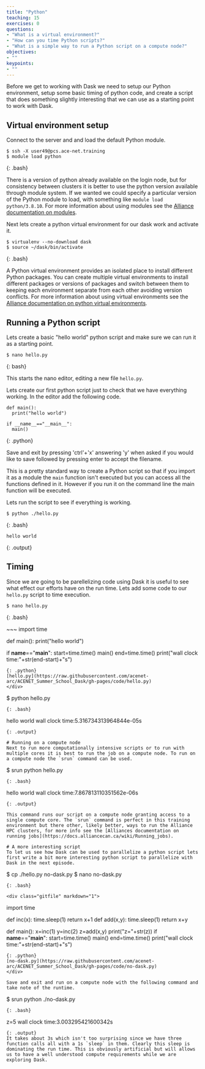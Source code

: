 ```yaml
---
title: "Python"
teaching: 15
exercises: 0
questions:
- "What is a virtual environment?"
- "How can you time Python scripts?"
- "What is a simple way to run a Python script on a compute node?"
objectives:
- ""
keypoints:
- ""
---
```


Before we get to working with Dask we need to setup our Python environment, setup some basic timing of python code, and create a script that does something slightly interesting that we can use as a starting point to work with Dask.

## Virtual environment setup
Connect to the server and and load the default Python module.
~~~
$ ssh -X user49@pcs.ace-net.training
$ module load python
~~~
{: .bash}

There is a version of python already available on the login node, but for consistency between clusters it is better to use the python version available through module system. If we wanted we could specify a particular version of the Python module to load, with something like `module load python/3.8.10`. For more information about using modules see the [Alliance documentation on modules](https://docs.alliancecan.ca/wiki/Utiliser_des_modules/en).

Next lets create a python virtual environment for our dask work and activate it.
~~~
$ virtualenv --no-download dask
$ source ~/dask/bin/activate
~~~
{: .bash}

A Python virtual environment provides an isolated place to install different Python packages. You can create multiple virtual environments to install different packages or versions of packages and switch between them to keeping each environment separate from each other avoiding version conflicts. For more information about using virtual environments see the [Alliance documentation on python virtual environments](https://docs.alliancecan.ca/wiki/Python#Creating_and_using_a_virtual_environment).

## Running a Python script
Lets create a basic "hello world" python script and make sure we can run it as a starting point.
~~~
$ nano hello.py
~~~
{: bash}

This starts the nano editor, editing a new file `hello.py`.

Lets create our first python script just to check that we have everything working. In the editor add the following code.

~~~
def main():
  print("hello world")

if __name__=="__main__":
  main()
~~~
{: .python}

Save and exit by pressing 'ctrl'+'x' answering 'y' when asked if you would like to save followed by pressing enter to accept the filename. 

This is a pretty standard way to create a Python script so that if you import it as a module the `main` function isn't executed but you can access all the functions defined in it. However if you run it on the command line the main function will be executed.

Lets run the script to see if everything is working.

~~~
$ python ./hello.py
~~~
{: .bash}

~~~
hello world
~~~
{: .output}

## Timing
Since we are going to be parellelizing code using Dask it is useful to see what effect our efforts have on the run time. Lets add some code to our `hello.py` script to time execution.
~~~
$ nano hello.py
~~~
{: .bash}
<div class="gitfile" markdown="1">
~~~
import time

def main():
  print("hello world")

if __name__=="__main__":
  start=time.time()
  main()
  end=time.time()
  print("wall clock time:"+str(end-start)+"s")
~~~
{: .python}
[hello.py](https://raw.githubusercontent.com/acenet-arc/ACENET_Summer_School_Dask/gh-pages/code/hello.py)
</div>
~~~
$ python hello.py
~~~
{: .bash}
~~~
hello world
wall clock time:5.316734313964844e-05s
~~~
{: .output}

# Running on a compute node
Next to run more computationally intensive scripts or to run with multiple cores it is best to run the job on a compute node. To run on a compute node the `srun` command can be used.

~~~
$ srun python hello.py
~~~
{: .bash}
~~~
hello world
wall clock time:7.867813110351562e-06s
~~~
{: .output}

This command runs our script on a compute node granting access to a single compute core. The `srun` command is perfect in this training environment but there other, likely better, ways to run the Alliance HPC clusters, for more info see the [Alliances documentation on running jobs](https://docs.alliancecan.ca/wiki/Running_jobs).

# A more interesting script
To let us see how Dask can be used to parallelize a python script lets first write a bit more interesting python script to parallelize with Dask in the next episode.

~~~
$ cp ./hello.py no-dask.py
$ nano no-dask.py
~~~
{: .bash}

<div class="gitfile" markdown="1">
~~~
import time

def inc(x):
  time.sleep(1)
  return x+1
def add(x,y):
  time.sleep(1)
  return x+y

def main():
  x=inc(1)
  y=inc(2)
  z=add(x,y)
  print("z="+str(z))
if __name__=="__main__":
  start=time.time()
  main()
  end=time.time()
  print("wall clock time:"+str(end-start)+"s")
~~~
{: .python}
[no-dask.py](https://raw.githubusercontent.com/acenet-arc/ACENET_Summer_School_Dask/gh-pages/code/no-dask.py)
</div>

Save and exit and run on a compute node with the following command and take note of the runtime.
~~~
$ srun python ./no-dask.py
~~~
{: .bash}
~~~
z=5
wall clock time:3.003295421600342s
~~~
{: .output}
It takes about 3s which isn't too surprising since we have three function calls all with a 1s `sleep` in them. Clearly this sleep is dominating the run time. This is obviously artificial but will allows us to have a well understood compute requirements while we are exploring Dask.